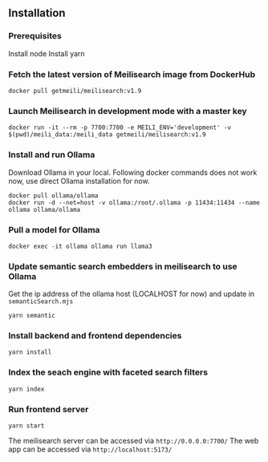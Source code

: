 ## Installation

### Prerequisites
Install node
Install yarn

### Fetch the latest version of Meilisearch image from DockerHub
```
docker pull getmeili/meilisearch:v1.9
```

### Launch Meilisearch in development mode with a master key
```
docker run -it --rm -p 7700:7700 -e MEILI_ENV='development' -v $(pwd)/meili_data:/meili_data getmeili/meilisearch:v1.9

```

### Install and run Ollama
Download Ollama in your local. Following docker commands does not work now, use direct Ollama installation for now.

```
docker pull ollama/ollama
docker run -d --net=host -v ollama:/root/.ollama -p 11434:11434 --name ollama ollama/ollama
```

### Pull a model for Ollama
```
docker exec -it ollama ollama run llama3
```

### Update semantic search embedders in meilisearch to use Ollama
Get the ip address of the ollama host (LOCALHOST for now) and update in `semanticSearch.mjs`

```
yarn semantic
```

### Install backend and frontend dependencies
```
yarn install
```

### Index the seach engine with faceted search filters
```
yarn index
```

### Run frontend server
```
yarn start
```

The meilisearch server can be accessed via `http://0.0.0.0:7700/`
The web app can be accessed via `http://localhost:5173/`
